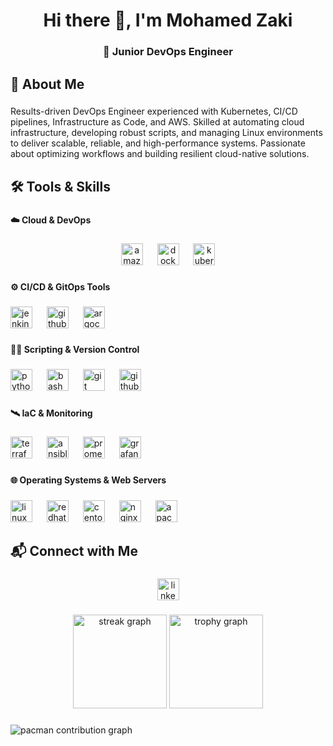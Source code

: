 <h1 align="center">Hi there  👋, I'm Mohamed Zaki</h1>

###

<h3 align="center">🚀 Junior DevOps Engineer</h3>

###

<h2 align="left">📌 About Me</h2>

###

<p align="left">Results-driven DevOps Engineer experienced with Kubernetes, CI/CD pipelines, Infrastructure as Code, and AWS. Skilled at automating cloud infrastructure, developing robust scripts, and managing Linux environments to deliver scalable, reliable, and high-performance systems. Passionate about optimizing workflows and building resilient cloud-native solutions.</p>

###

<h2 align="left">🛠️ Tools & Skills</h2>

###

<h4 align="left">☁️ Cloud & DevOps</h4>

###

<div align="center">
  <img src="https://skillicons.dev/icons?i=aws" height="35" alt="amazonwebservices logo"  />
  <img width="15" />
  <img src="https://img.shields.io/badge/Docker-2496ED?logo=docker&logoColor=white&style=for-the-badge" height="35" alt="docker logo"  />
  <img width="15" />
  <img src="https://img.shields.io/badge/Kubernetes-326CE5?logo=kubernetes&logoColor=white&style=for-the-badge" height="35" alt="kubernetes logo"  />
</div>

###

<h4 align="left">⚙️ CI/CD & GitOps Tools</h4>

###

<div align="left">
  <img src="https://img.shields.io/badge/Jenkins-D24939?logo=jenkins&logoColor=white&style=for-the-badge" height="35" alt="jenkins logo"  />
  <img width="15" />
  <img src="https://img.shields.io/badge/GitHub Actions-2088FF?logo=githubactions&logoColor=white&style=for-the-badge" height="35" alt="githubactions logo"  />
  <img width="15" />
  <img src="https://img.shields.io/badge/Argo-EF7B4D?logo=argo&logoColor=black&style=for-the-badge" height="35" alt="argocd logo"  />
</div>

###

<h4 align="left">👨‍💻 Scripting & Version Control</h4>

###

<div align="left">
  <img src="https://img.shields.io/badge/Python-3776AB?logo=python&logoColor=white&style=for-the-badge" height="35" alt="python logo"  />
  <img width="15" />
  <img src="https://img.shields.io/badge/GNU Bash-4EAA25?logo=gnubash&logoColor=white&style=for-the-badge" height="35" alt="bash logo"  />
  <img width="15" />
  <img src="https://img.shields.io/badge/Git-F05032?logo=git&logoColor=white&style=for-the-badge" height="35" alt="git logo"  />
  <img width="15" />
  <img src="https://img.shields.io/badge/GitHub-181717?logo=github&logoColor=white&style=for-the-badge" height="35" alt="github logo"  />
</div>

###

<h4 align="left">🛰️ IaC & Monitoring</h4>

###

<div align="left">
  <img src="https://img.shields.io/badge/Terraform-7B42BC?logo=terraform&logoColor=white&style=for-the-badge" height="35" alt="terraform logo"  />
  <img width="15" />
  <img src="https://img.shields.io/badge/Ansible-EE0000?logo=ansible&logoColor=white&style=for-the-badge" height="35" alt="ansible logo"  />
  <img width="15" />
  <img src="https://img.shields.io/badge/Prometheus-E6522C?logo=prometheus&logoColor=white&style=for-the-badge" height="35" alt="prometheus logo"  />
  <img width="15" />
  <img src="https://img.shields.io/badge/Grafana-F46800?logo=grafana&logoColor=black&style=for-the-badge" height="35" alt="grafana logo"  />
</div>

###

<h4 align="left">🌐 Operating Systems & Web Servers</h4>

###

<div align="left">
  <img src="https://img.shields.io/badge/Linux-FCC624?logo=linux&logoColor=black&style=for-the-badge" height="35" alt="linux logo"  />
  <img width="15" />
  <img src="https://img.shields.io/badge/Red Hat-EE0000?logo=redhat&logoColor=white&style=for-the-badge" height="35" alt="redhat logo"  />
  <img width="15" />
  <img src="https://img.shields.io/badge/CentOS-262577?logo=centos&logoColor=white&style=for-the-badge" height="35" alt="centos logo"  />
  <img width="15" />
  <img src="https://img.shields.io/badge/NGINX-009639?logo=nginx&logoColor=white&style=for-the-badge" height="35" alt="nginx logo"  />
  <img width="15" />
  <img src="https://img.shields.io/badge/Apache-D22128?logo=apache&logoColor=white&style=for-the-badge" height="35" alt="apache logo"  />
</div>

###

<h2 align="left">📬 Connect with Me</h2>

###

<div align="center">
  <a href="https://www.linkedin.com/in/mohamed-zaaki/" target="_blank">
    <img src="https://img.shields.io/static/v1?message=LinkedIn&logo=linkedin&label=&color=0077B5&logoColor=white&labelColor=&style=for-the-badge" height="35" alt="linkedin logo"  />
  </a>
</div>

###

<div align="center">
  <img src="https://streak-stats.demolab.com?user=Mohamedzaakii&locale=en&mode=daily&theme=dracula&hide_border=false&border_radius=5&order=3" height="150" alt="streak graph"  />
  <img src="https://github-profile-trophy.vercel.app?username=Mohamedzaakii&theme=dracula&column=-1&row=1&margin-w=8&margin-h=8&no-bg=false&no-frame=false&order=4" height="150" alt="trophy graph"  />
</div>

###

<picture>
  <source media="(prefers-color-scheme: dark)" srcset="https://raw.githubusercontent.com/Mohamedzaakii/Mohamedzaakii/output/pacman-contribution-graph-dark.svg">
  <source media="(prefers-color-scheme: light)" srcset="https://raw.githubusercontent.com/Mohamedzaakii/Mohamedzaakii/output/pacman-contribution-graph.svg">
  <img alt="pacman contribution graph" src="https://raw.githubusercontent.com/Mohamedzaakii/Mohamedzaakii/output/pacman-contribution-graph.svg">
</picture>

###
